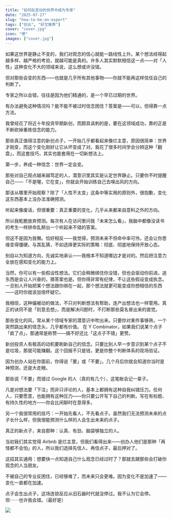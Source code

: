 ```yaml
---
title: "如何在变动的世界中成为专家"
date: "2025-07-27"
slug: "how-to-be-an-expert"
tags: ["创业", "好文推荐"]
cover: "cover.jpg"
icon: "😎"
images: ["cover.jpg"]
---
```

如果这世界是静止不变的，我们对观念的信心就能一路线性上升。某个想法经得起越多样、越严格的考验，就越可能是真的。许多人其实默默相信这一点——对「人性」这种变化不大的领域来说，这么想或许没错。



但对那些会变的东西——也就是几乎所有其他事物——你就不能再这样信任自己的判断了。



专家之所以会错，往往是因为他们精通的，是一个早已过期的世界。



有办法避免这种情况吗？能不能不被过时信念困住？答案是——可以，但得靠一点方法。



我曾经花了将近十年投资早期新创，而颇具讽刺的是，要在这领域成功，靠的正是不断砍掉重练信念的能力。



那些真正值得注意的新创点子，一开始几乎都看起来像烂主意，原因很简单：世界才刚变，而这个变化刚好让它从坏变成了对。我花了很多时间学会分辨这种「翻盘」，而这套技巧，其实也能套用在一切新想法上。



第一步，养成一种信念：世界一定会变。



那些对自己观点越来越笃定的人，潜意识里其实是认定世界静止。只要你不时提醒自己——「不是喔，它在变」，你就会开始训练自己去嗅出风的方向。



那该从哪里开始观察？除了「人性不太变」这条中等实用的原则外，很抱歉，变化这东西基本上没办法准确预测。



听起来像废话，但很重要：真正重要的变化，几乎从来都来自意料之外的方向。



所以我乾脆放弃预测。每次有人在访问里问我「未来怎么看」，我脑中都像没读书的考生一样拼命乱掰出一个听起来不错的答案。



但这不是因为我懒。恰好相反——我觉得，预测未来不但命中率可怜，还会让你思维变得僵硬。与其乱猜，不如选择更实际的策略：彻底、彻底地保持开放心态。



别自以为知道方向，先诚实地承认——我根本不知道哪边才是对的。然后把注意力全放在感知变化的能力上。



当然，你可以有一些假设性想法。它们会稍微绑住你没错，但也会驱动你前进。追东西是会让人兴奋的，猜答案也是。但你得非常有纪律，不让这些假设变成执念。
一旦别人开始把某个想法跟你绑在一起，那个想法就更可能变成你想相信的东西——这时你就该加倍怀疑它。



我相信，这种偏被动的做法，不只对判断想法有帮助，连产出想法也一样管用。真正的诀窍不是「刻意去想」，而是解决问题时，不打断那些莫名冒出来的直觉。



那些变化的风，常从某个领域专家的潜意识中吹出来。只要你对某件事够熟，一个突然跳出来的怪念头，几乎都有价值。
在 Y Combinator，如果我们说某个点子「疯了点」，那通常是称赞——搞不好还比「这点子不错」更赞。



新创投资人有极高的动机要刷新自己的信念。只要比别人早一步意识到某个点子不是垃圾，那就可能赚翻。这个回报不只是钱，更是你整个判断体系的现场验证。



因为创办人站在你面前，你得说「要」或「不要」，几个月后你就会知道你当时是神预测，还是大走眼。



那些说「不要」而错过 Google 的人（真的有几个），这笔帐会记一辈子。



凡是对想法要「下注」而非只评论的人，基本上都拥有这种自我纠错压力。任何人，只要愿意，也能拥有这种压力——你只要公开写下自己的判断。写在有标题、有持久性的地方——你会比闲聊时在意得多。



另一个我很常用的技巧：一开始先看人，不先看点子。虽然我们无法预测未来的点子长什么样，但我很能预测什么样的人会生出未来的点子。



真正的新点子，来自那种：认真、有劲、脑袋够独立的人。



当初我们其实觉得 Airbnb 是烂主意，但我们看得出来——创办人他们是那种「再怪都不会怕」的人，所以我们选择先信人、再信点子，最后押对了。



这招其实通用：想要快一点知道自己什么观念已经过时了？那就去跟那些会打破你观念的人当朋友。



不被自己的专业反困住，已经够难了，而未来只会更难。因为变化不是加速了——变化一直都在加速。



点子会生出点子，这场连锁反应从旧石器时代就没停过。我不认为它会停。
但⋯⋯也许我会错。（最好是）




![](https://prod-files-secure.s3.us-west-2.amazonaws.com/112d0858-5090-4d34-a606-b75eb8d65fd2/46476355-9cf3-4e99-9b7a-3531bc426380/1000202064.png?X-Amz-Algorithm=AWS4-HMAC-SHA256&X-Amz-Content-Sha256=UNSIGNED-PAYLOAD&X-Amz-Credential=ASIAZI2LB466UY433OLQ%2F20250807%2Fus-west-2%2Fs3%2Faws4_request&X-Amz-Date=20250807T113253Z&X-Amz-Expires=3600&X-Amz-Security-Token=IQoJb3JpZ2luX2VjEFMaCXVzLXdlc3QtMiJHMEUCIFoqngO%2FLXpHFiWoqddGctEOHVh2rw0%2F%2Fkg5aOkHfxI1AiEAwDTYwwGEodKc2uZe3SrjLKyeTjoI4987PmDK0SWvgNIqiAQIjP%2F%2F%2F%2F%2F%2F%2F%2F%2F%2FARAAGgw2Mzc0MjMxODM4MDUiDMSxX8CSsJzoj9WrqSrcA9yGa6zxsmKwUHncH6ofXgB%2F8ttua9xpOzHrZWY498jxwAlZ8o7mqmdFnQ4Yl%2FEvmnVryOy2auxJkjouMuOGw2TYWNUPCOHwlTc2RC%2BWwy9D%2F9Ng%2FA2IL5gAsWe%2BFzGzxDiaQLgm2X9BJ1vR7gz0kjuZdUtNfxnQdeOx8shnXpk99j6d1AO9fRbVwYL5cH5fu3cALVUqIxY3VN8baS8jCaVOEJkkvnLNzpy2kyhf%2FMZIVlAaNjJ413yIuBz4x%2F6KtYcQtME28omKDRGEgwE7MGyzaKOvGIVpLwn7QyPQtQh3FIQ8OSeJ3xwP3eWa49v2gxFUsEkae%2FNoohXd%2BotAsvODTC8ZCnTrJvFf7E52ckLtf8kj3pYZd%2BYJuGJFB%2BNMQF1%2FRlqMfq1sG6buVnCxzSa7GXRI3p8VTBBfTrG91zWrPkJg7EyqNvcYVR7pVZtOFKbwSfaZNRbij5c9V1HLDXF0rlIM2HWAyI01%2FLTcHX6HqAX%2Fj0l0g8O8m0vKUiobV4BcASWrzZBEZZitF9P5c6Zj5TUIKorwiCa2BpHts8LY9Vp7P6%2BiuhSH1pYkHcYHbPgTztf2rkiBFv5qOtOFq6qOfFypTcz8lihR8st4%2BbpywiPR6iOVwgzmB3aFMMiR0sQGOqUB3EIBhLjs5MfUQbsbclRtYrsW0VV%2F35zL6G2cmMlXhN8bMZm02LDwMOtNjSt10UjJEdVnLNK1BACo2yshxuNAaeog2jw6DLsnjIVWBMumFk9%2By6LpKwA9L9B0aPgS8XJDWSKXwPEybis7YWmWG2bHuj0VK8YRP%2FCIgreALXjFpHrhUgJygaV7z8yac50Cns75TDY7irczozukD7683C2DLs4vEVGu&X-Amz-Signature=5c8dcff5abefd616bc3108e91aa789a2b1ebb8e23d1c139a8fb5e7cd462da9b1&X-Amz-SignedHeaders=host&x-amz-checksum-mode=ENABLED&x-id=GetObject)

